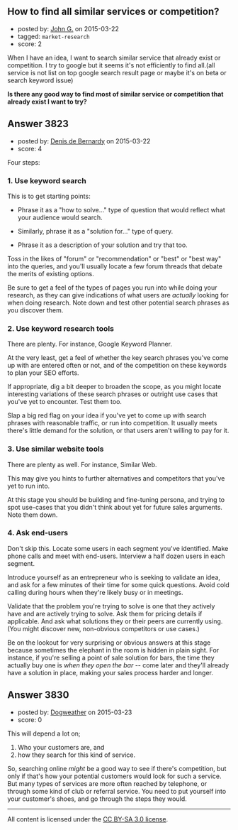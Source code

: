 ## How to find all similar services or competition?

- posted by: [John G.](https://stackexchange.com/users/4594105/john-g) on 2015-03-22
- tagged: `market-research`
- score: 2

When I have an idea, I want to search similar service that already exist or competition. I try to google but it seems it's not efficiently to find all.(all service is not list on top google search result page or maybe it's on beta or search keyword issue)

**Is there any good way to find most of similar service or competition that already exist I want to try?**


## Answer 3823

- posted by: [Denis de Bernardy](https://stackexchange.com/users/182468/denis-de-bernardy) on 2015-03-22
- score: 4

Four steps:

### 1\. Use keyword search

This is to get starting points:

- Phrase it as a "how to solve..." type of question that would reflect what your audience would search.

- Similarly, phrase it as a "solution for..." type of query.

- Phrase it as a description of your solution and try that too.

Toss in the likes of "forum" or "recommendation" or "best" or "best way" into the queries, and you'll usually locate a few forum threads that debate the merits of existing options.

Be sure to get a feel of the types of pages you run into while doing your research, as they can give indications of what users are *actually* looking for when doing research. Note down and test other potential search phrases as you discover them.

### 2\. Use keyword research tools

There are plenty. For instance, Google Keyword Planner.

At the very least, get a feel of whether the key search phrases you've come up with are entered often or not, and of the competition on these keywords to plan your SEO efforts.

If appropriate, dig a bit deeper to broaden the scope, as you might locate interesting variations of these search phrases or outright use cases that you've yet to encounter. Test them too.

Slap a big red flag on your idea if you've yet to come up with search phrases with reasonable traffic, or run into competition. It usually meets there's little demand for the solution, or that users aren't willing to pay for it.

### 3\. Use similar website tools

There are plenty as well. For instance, Similar Web.

This may give you hints to further alternatives and competitors that you've yet to run into.

At this stage you should be building and fine-tuning persona, and trying to spot use-cases that you didn't think about yet for future sales arguments. Note them down.

### 4\. Ask end-users

Don't skip this. Locate some users in each segment you've identified. Make phone calls and meet with end-users. Interview a half dozen users in each segment.

Introduce yourself as an entrepreneur who is seeking to validate an idea, and ask for a few minutes of their time for some quick questions. Avoid cold calling during hours when they're likely busy or in meetings.

Validate that the problem you're trying to solve is one that they actively have and are actively trying to solve. Ask them for pricing details if applicable. And ask what solutions they or their peers are currently using. (You might discover new, non-obvious competitors or use cases.)

Be on the lookout for very surprising or obvious answers at this stage because sometimes the elephant in the room is hidden in plain sight. For instance, if you're selling a point of sale solution for bars, the time they actually buy one is *when they open the bar* -- come later and they'll already have a solution in place, making your sales process harder and longer.


## Answer 3830

- posted by: [Dogweather](https://stackexchange.com/users/37396/dogweather) on 2015-03-23
- score: 0

This will depend a lot on;

 1. Who your customers are, and
 2. how they search for this kind of service.

So, searching online _might_ be a good way to see if there's competition, but only if that's how your potential customers would look for such a service. But many types of services are more often reached by telephone, or through some kind of club or referral service. You need to put yourself into your customer's shoes, and go through the steps they would.



---

All content is licensed under the [CC BY-SA 3.0 license](https://creativecommons.org/licenses/by-sa/3.0/).
